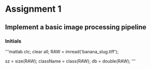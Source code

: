 # Assignment 1  
## Implement a basic image processing pipeline  
### Initials

'''matlab
clc; clear all;
RAW = imread('banana_slug.tiff');

sz = size(RAW);
className = class(RAW);
db = double(RAW);
'''
